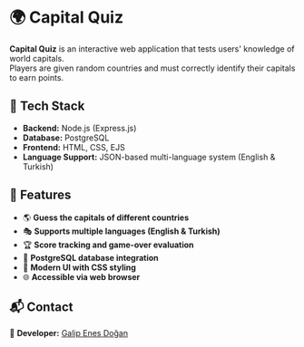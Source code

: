 # 🌍 Capital Quiz

**Capital Quiz** is an interactive web application that tests users' knowledge of world capitals.  
Players are given random countries and must correctly identify their capitals to earn points.  

## 📡 Tech Stack
- **Backend:** Node.js (Express.js)  
- **Database:** PostgreSQL  
- **Frontend:** HTML, CSS, EJS  
- **Language Support:** JSON-based multi-language system (English & Turkish)  

## 🎯 Features
- 🌎 **Guess the capitals of different countries**  
- 🎭 **Supports multiple languages (English & Turkish)**  
- 🏆 **Score tracking and game-over evaluation**  
- 📡 **PostgreSQL database integration**  
- 🎨 **Modern UI with CSS styling**  
- 🌐 **Accessible via web browser**  


## 📬 Contact
👤 **Developer:** [Galip Enes Doğan](https://www.linkedin.com/in/galip-enes-doğan-04527b297/)  
